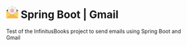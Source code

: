 # ![Alt_Text](https://github.com/imistless/java-mail-spring-boot/blob/master/email.png) Spring Boot | Gmail
Test of the InfinitusBooks project to send emails using Spring Boot and Gmail
